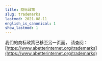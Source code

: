 ```yaml
---
title: 商标政策
slug: trademarks
lastmod: 2021-08-11
english_is_canonical: 1
show_lastmod: 1
---
```


我们的商标政策已移至另一页面， 请查阅：[https://www.abetterinternet.org/trademarks](https://www.abetterinternet.org/trademarks)

